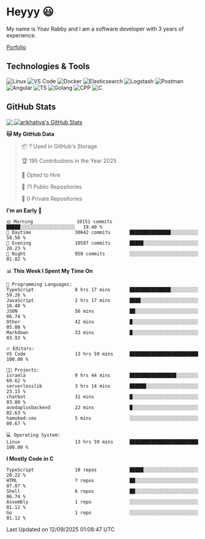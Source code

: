
# Heyyy 😃
My name is Yoav Rabby and I am a software developer with 3 years of experience.

<a href="https://yoavrabby.com">
  Porfolio
</a>

## Technologies & Tools
![Linux](https://img.shields.io/badge/Linux-FCC624?style=flat&logo=linux&logoColor=black)
![VS Code](https://img.shields.io/badge/-VS%20Code-007ACC?style=flat-square&logo=visual-studio-code)
![Docker](https://img.shields.io/badge/Docker-E9F8FF?style=flat-square&logo=Docker)
![Elasticsearch](https://img.shields.io/badge/Elasticsearch-F8FDC5?style=flat-square&logo=elasticsearch&logoColor=lightblue)
![Logstash](https://img.shields.io/badge/Logstash-F8FDC5?style=flat-square&logo=logstash&logoColor=orange)
![Postman](https://img.shields.io/badge/Postman-F6BB43?style=flat-square&logo=Postman&logoColor=white)
![Angular](https://img.shields.io/badge/Angular-red?style=flat-square&logo=angular)
![TS](https://shields.io/badge/TypeScript-3178C6?logo=TypeScript&logoColor=FFF&style=flat-square)
![Golang](https://img.shields.io/badge/Golang-CBFBFD?style=flat-square&logo=go)
![CPP](https://img.shields.io/badge/C++-00599C?style=flat-square&logo=C%2B%2B&logoColor=white)
![C](https://img.shields.io/badge/C-F0F8FF?style=flat-square&logo=C)

## GitHub Stats
<a href="https://github.com/arikhativa/arikhativa">
  <img align="center" src="https://github-readme-stats.vercel.app/api/top-langs/?username=arikhativa&hide=java,html,tex&title_color=ffffff&text_color=c9cacc&icon_color=2bbc8a&bg_color=1d1f21&langs_count=3" />
</a>
<a href="https://github.com/arikhativa/arikhativa">
  <img align="center" src="https://github-readme-stats.vercel.app/api?username=arikhativa&show_icons=true&line_height=27&count_private=true&title_color=ffffff&text_color=c9cacc&icon_color=2bbc8a&bg_color=1d1f21" alt="arikhativa's GitHub Stats" />
</a>

<!--START_SECTION:waka-->
**🐱 My GitHub Data** 

> 📦 ? Used in GitHub's Storage 
 > 
> 🏆 195 Contributions in the Year 2025
 > 
> 💼 Opted to Hire
 > 
> 📜 71 Public Repositories 
 > 
> 🔑 0 Private Repositories 
 > 
**I'm an Early 🐤** 

```text
🌞 Morning                10151 commits       █████░░░░░░░░░░░░░░░░░░░░   19.40 % 
🌆 Daytime                30642 commits       ███████████████░░░░░░░░░░   58.56 % 
🌃 Evening                10587 commits       █████░░░░░░░░░░░░░░░░░░░░   20.23 % 
🌙 Night                  950 commits         ░░░░░░░░░░░░░░░░░░░░░░░░░   01.82 % 
```


📊 **This Week I Spent My Time On** 

```text
💬 Programming Languages: 
TypeScript               8 hrs 17 mins       ███████████████░░░░░░░░░░   59.26 % 
JavaScript               2 hrs 17 mins       ████░░░░░░░░░░░░░░░░░░░░░   16.40 % 
JSON                     56 mins             ██░░░░░░░░░░░░░░░░░░░░░░░   06.74 % 
Other                    42 mins             █░░░░░░░░░░░░░░░░░░░░░░░░   05.00 % 
Markdown                 33 mins             █░░░░░░░░░░░░░░░░░░░░░░░░   03.93 % 

🔥 Editors: 
VS Code                  13 hrs 59 mins      █████████████████████████   100.00 % 

🐱‍💻 Projects: 
israela                  9 hrs 44 mins       █████████████████░░░░░░░░   69.62 % 
serverlesslib            3 hrs 14 mins       ██████░░░░░░░░░░░░░░░░░░░   23.15 % 
chatbot                  31 mins             █░░░░░░░░░░░░░░░░░░░░░░░░   03.80 % 
avodaplusbackend         22 mins             █░░░░░░░░░░░░░░░░░░░░░░░░   02.63 % 
hamoked-cms              5 mins              ░░░░░░░░░░░░░░░░░░░░░░░░░   00.67 % 

💻 Operating System: 
Linux                    13 hrs 59 mins      █████████████████████████   100.00 % 
```

**I Mostly Code in C** 

```text
TypeScript               18 repos            █████░░░░░░░░░░░░░░░░░░░░   20.22 % 
HTML                     7 repos             ██░░░░░░░░░░░░░░░░░░░░░░░   07.87 % 
Shell                    6 repos             ██░░░░░░░░░░░░░░░░░░░░░░░   06.74 % 
Assembly                 1 repo              ░░░░░░░░░░░░░░░░░░░░░░░░░   01.12 % 
Go                       1 repo              ░░░░░░░░░░░░░░░░░░░░░░░░░   01.12 % 
```




 Last Updated on 12/09/2025 01:08:47 UTC
<!--END_SECTION:waka-->
